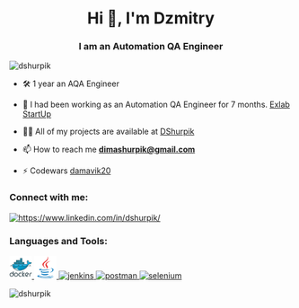 <h1 align="center">Hi 👋, I'm Dzmitry</h1>
<h3 align="center">I am an Automation QA Engineer</h3>

<p align="left"> <img src="https://komarev.com/ghpvc/?username=dshurpik&label=Profile%20views&color=0e75b6&style=flat" alt="dshurpik" /> </p>

- 🛠 1 year an AQA Engineer

- 🔭 I had been working as an Automation QA Engineer for 7 months. [Exlab StartUp](https://www.linkedin.com/company/exlab-start-up/?originalSubdomain=by)

- 👨‍💻 All of my projects are available at [DShurpik](https://github.com/DShurpik?tab=repositories)

- 📫 How to reach me **dimashurpik@gmail.com**

- ⚡ Codewars [damavik20](https://www.codewars.com/users/damavik20)

<h3 align="left">Connect with me:</h3>
<p align="left">
<a href="https://www.linkedin.com/in/dshurpik/" target="blank"><img align="center" src="https://raw.githubusercontent.com/rahuldkjain/github-profile-readme-generator/master/src/images/icons/Social/linked-in-alt.svg" alt="https://www.linkedin.com/in/dshurpik/" height="30" width="40" /></a>
</p>

<h3 align="left">Languages and Tools:</h3>
<p align="left"> <a href="https://www.docker.com/" target="_blank" rel="noreferrer"> <img src="https://raw.githubusercontent.com/devicons/devicon/master/icons/docker/docker-original-wordmark.svg" alt="docker" width="40" height="40"/> </a> <a href="https://www.java.com" target="_blank" rel="noreferrer"> <img src="https://raw.githubusercontent.com/devicons/devicon/master/icons/java/java-original.svg" alt="java" width="40" height="40"/> </a> <a href="https://www.jenkins.io" target="_blank" rel="noreferrer"> <img src="https://www.vectorlogo.zone/logos/jenkins/jenkins-icon.svg" alt="jenkins" width="40" height="40"/> </a> <a href="https://postman.com" target="_blank" rel="noreferrer"> <img src="https://www.vectorlogo.zone/logos/getpostman/getpostman-icon.svg" alt="postman" width="40" height="40"/> </a> <a href="https://www.selenium.dev" target="_blank" rel="noreferrer"> <img src="https://raw.githubusercontent.com/detain/svg-logos/780f25886640cef088af994181646db2f6b1a3f8/svg/selenium-logo.svg" alt="selenium" width="40" height="40"/> </a> </p>

<p><img align="center" src="https://github-readme-stats.vercel.app/api/top-langs?username=dshurpik&show_icons=true&locale=en&layout=compact" alt="dshurpik" /></p>
